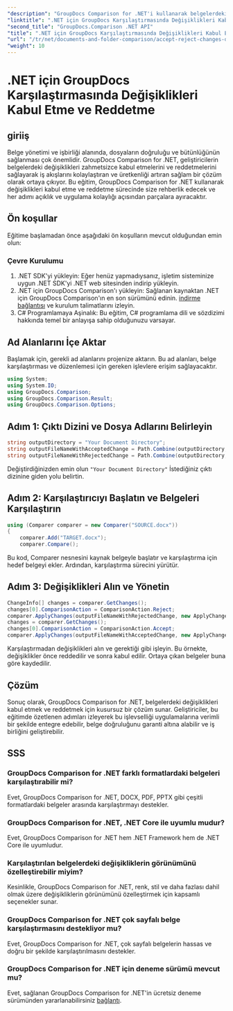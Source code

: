 ```yaml
---
"description": "GroupDocs Comparison for .NET'i kullanarak belgelerdeki değişiklikleri nasıl kabul edip reddedeceğinizi öğrenin. Belge iş akışlarınızı zahmetsizce kolaylaştırın."
"linktitle": ".NET için GroupDocs Karşılaştırmasında Değişiklikleri Kabul Etme ve Reddetme"
"second_title": "GroupDocs.Comparison .NET API"
"title": ".NET için GroupDocs Karşılaştırmasında Değişiklikleri Kabul Etme ve Reddetme"
"url": "/tr/net/documents-and-folder-comparison/accept-reject-changes-dotnet/"
"weight": 10
---
```


# .NET için GroupDocs Karşılaştırmasında Değişiklikleri Kabul Etme ve Reddetme

## giriiş
Belge yönetimi ve işbirliği alanında, dosyaların doğruluğu ve bütünlüğünün sağlanması çok önemlidir. GroupDocs Comparison for .NET, geliştiricilerin belgelerdeki değişiklikleri zahmetsizce kabul etmelerini ve reddetmelerini sağlayarak iş akışlarını kolaylaştıran ve üretkenliği artıran sağlam bir çözüm olarak ortaya çıkıyor. Bu eğitim, GroupDocs Comparison for .NET kullanarak değişiklikleri kabul etme ve reddetme sürecinde size rehberlik edecek ve her adımı açıklık ve uygulama kolaylığı açısından parçalara ayıracaktır.
## Ön koşullar
Eğitime başlamadan önce aşağıdaki ön koşulların mevcut olduğundan emin olun:
### Çevre Kurulumu
1. .NET SDK'yi yükleyin: Eğer henüz yapmadıysanız, işletim sisteminize uygun .NET SDK'yi .NET web sitesinden indirip yükleyin.
2. .NET için GroupDocs Comparison'ı yükleyin: Sağlanan kaynaktan .NET için GroupDocs Comparison'ın en son sürümünü edinin. [indirme bağlantısı](https://releases.groupdocs.com/comparison/net/) ve kurulum talimatlarını izleyin.
3. C# Programlamaya Aşinalık: Bu eğitim, C# programlama dili ve sözdizimi hakkında temel bir anlayışa sahip olduğunuzu varsayar.

## Ad Alanlarını İçe Aktar
Başlamak için, gerekli ad alanlarını projenize aktarın. Bu ad alanları, belge karşılaştırması ve düzenlemesi için gereken işlevlere erişim sağlayacaktır.

```csharp
using System;
using System.IO;
using GroupDocs.Comparison;
using GroupDocs.Comparison.Result;
using GroupDocs.Comparison.Options;
```
## Adım 1: Çıktı Dizini ve Dosya Adlarını Belirleyin
```csharp
string outputDirectory = "Your Document Directory";
string outputFileNameWithAcceptedChange = Path.Combine(outputDirectory, "RESULT_WITH_ACCEPTED_CHANGE.docx");
string outputFileNameWithRejectedChange = Path.Combine(outputDirectory, "RESULT_WITH_REJECTED_CHANGE.docx");
```
Değiştirdiğinizden emin olun `"Your Document Directory"` İstediğiniz çıktı dizinine giden yolu belirtin.
## Adım 2: Karşılaştırıcıyı Başlatın ve Belgeleri Karşılaştırın
```csharp
using (Comparer comparer = new Comparer("SOURCE.docx"))
{
    comparer.Add("TARGET.docx");
    comparer.Compare();
```
Bu kod, Comparer nesnesini kaynak belgeyle başlatır ve karşılaştırma için hedef belgeyi ekler. Ardından, karşılaştırma sürecini yürütür.
## Adım 3: Değişiklikleri Alın ve Yönetin
```csharp
ChangeInfo[] changes = comparer.GetChanges();
changes[0].ComparisonAction = ComparisonAction.Reject;
comparer.ApplyChanges(outputFileNameWithRejectedChange, new ApplyChangeOptions { Changes = changes, SaveOriginalState = true });
changes = comparer.GetChanges();
changes[0].ComparisonAction = ComparisonAction.Accept;
comparer.ApplyChanges(outputFileNameWithAcceptedChange, new ApplyChangeOptions { Changes = changes });
```
Karşılaştırmadan değişiklikleri alın ve gerektiği gibi işleyin. Bu örnekte, değişiklikler önce reddedilir ve sonra kabul edilir. Ortaya çıkan belgeler buna göre kaydedilir.

## Çözüm
Sonuç olarak, GroupDocs Comparison for .NET, belgelerdeki değişiklikleri kabul etmek ve reddetmek için kusursuz bir çözüm sunar. Geliştiriciler, bu eğitimde özetlenen adımları izleyerek bu işlevselliği uygulamalarına verimli bir şekilde entegre edebilir, belge doğruluğunu garanti altına alabilir ve iş birliğini geliştirebilir.
## SSS
### GroupDocs Comparison for .NET farklı formatlardaki belgeleri karşılaştırabilir mi?
Evet, GroupDocs Comparison for .NET, DOCX, PDF, PPTX gibi çeşitli formatlardaki belgeler arasında karşılaştırmayı destekler.
### GroupDocs Comparison for .NET, .NET Core ile uyumlu mudur?
Evet, GroupDocs Comparison for .NET hem .NET Framework hem de .NET Core ile uyumludur.
### Karşılaştırılan belgelerdeki değişikliklerin görünümünü özelleştirebilir miyim?
Kesinlikle, GroupDocs Comparison for .NET, renk, stil ve daha fazlası dahil olmak üzere değişikliklerin görünümünü özelleştirmek için kapsamlı seçenekler sunar.
### GroupDocs Comparison for .NET çok sayfalı belge karşılaştırmasını destekliyor mu?
Evet, GroupDocs Comparison for .NET, çok sayfalı belgelerin hassas ve doğru bir şekilde karşılaştırılmasını destekler.
### GroupDocs Comparison for .NET için deneme sürümü mevcut mu?
Evet, sağlanan GroupDocs Comparison for .NET'in ücretsiz deneme sürümünden yararlanabilirsiniz [bağlantı](https://releases.groupdocs.com/).